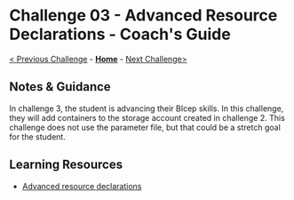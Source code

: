 # Challenge 03 - Advanced Resource Declarations - Coach's Guide

[< Previous Challenge](./Solution-02.md) - **[Home](./README.md)** - [Next Challenge>](./Solution-04.md)

## Notes & Guidance

In challenge 3, the student is advancing their BIcep skills.  In this challenge, they will
add containers to the storage account created in challenge 2.  This challenge does not
use the parameter file, but that could be a stretch goal for the student.

## Learning Resources

- [Advanced resource declarations](https://learn.microsoft.com/en-us/azure/azure-resource-manager/bicep/resource-declaration?tabs=azure-powershell)
